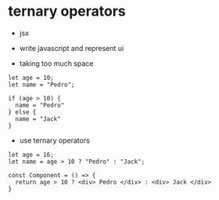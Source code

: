 # ternary operators

- jsx
- write javascript and represent ui


- taking too much space
```
let age = 10;
let name = "Pedro";

if (age > 10) {
  name = "Pedro"
} else {
  name = "Jack"
}
```

- use ternary operators
```
let age = 16;
let name = age > 10 ? "Pedro" : "Jack";

const Component = () => {
  return age > 10 ? <div> Pedro </div> : <div> Jack </div>
}
```